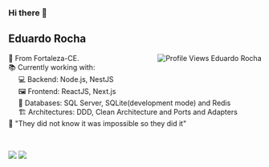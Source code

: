 ### Hi there 👋
## Eduardo Rocha
<img align="right" alt="Profile Views Eduardo Rocha" src="https://komarev.com/ghpvc/?username=rochaeduardo997&color=e05d44" />

<!--:computer: I'm currently developer at neWave Telecom.<br/>-->
:house_with_garden: From Fortaleza-CE.<br/>
:books: Currently working with:</br>
&nbsp;&nbsp;&nbsp;&nbsp; :computer: Backend: Node.js, NestJS<br/>
&nbsp;&nbsp;&nbsp;&nbsp; :framed_picture: Frontend: ReactJS, Next.js<br/>
&nbsp;&nbsp;&nbsp;&nbsp; :floppy_disk: Databases: SQL Server, SQLite(development mode) and Redis<br/>
&nbsp;&nbsp;&nbsp;&nbsp; :building_construction: Architectures: DDD, Clean Architecture and Ports and Adapters<br/>
:monocle_face: "They did not know it was impossible so they did it"
  ##
 <br/>
<div> 
  <a href="https://www.linkedin.com/in/carlos-eduardo-rocha-lima-70ba3a214/" target="_blank"><img src="https://img.shields.io/badge/-LinkedIn-%230077B5?style=for-the-badge&logo=linkedin&logoColor=white" target="_blank"></a>
  <a href="https://gitlab.com/rochaeduardo997/" target="_blank"><img src="https://img.shields.io/badge/GitLab-330F63?style=for-the-badge&logo=gitlab&logoColor=white" target="_blank"></a>
</div>
